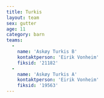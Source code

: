 ```yaml
---
title: Turkis
layout: team
sex: gutter
age: 11
category: barn
teams:
  -
    name: 'Askøy Turkis B'
    kontaktperson: 'Eirik Vonheim'
    fiksid: '21182'
  -
    name: 'Askøy Turkis A'
    kontaktperson: 'Eirik Vonheim'
    fiksid: '19563'
---
```

